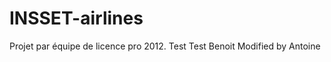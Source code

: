 INSSET-airlines
===============

Projet par équipe de licence pro 2012.
Test
Test Benoit
Modified by Antoine

